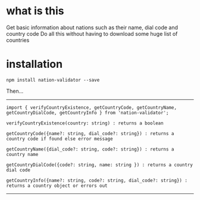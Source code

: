 # what is this

Get basic information about nations such as their name, dial code and country code
Do all this without having to download some huge list of countries

# installation

`npm install nation-validator --save`

Then...

---
    import { verifyCountryExistence, getCountryCode, getCountryName, getCountryDialCode, getCountryInfo } from 'nation-validator';

    verifyCountryExistence(country: string) : returns a boolean

    getCountryCode({name?: string, dial_code?: string}) : returns a country code if found else error message

    getCountryName({dial_code?: string, code?: string}) : returns a country name

    getCountryDialCode({code?: string, name: string }) : returns a country dial code

    getCountryInfo({name?: string, code?: string, dial_code?: string}) : returns a country object or errors out
---